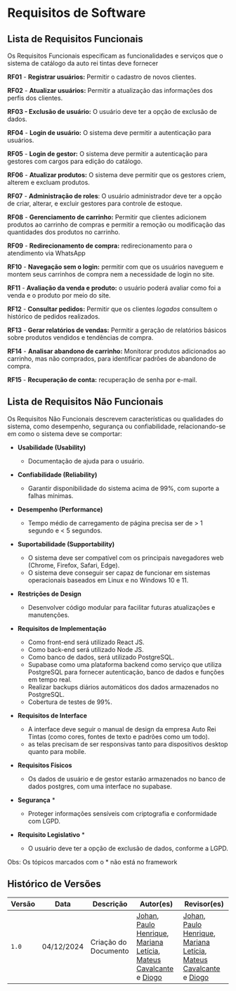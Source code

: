 # **Requisitos de Software**

## Lista de Requisitos Funcionais

Os Requisitos Funcionais especificam as funcionalidades e serviços que o sistema de catálogo da auto rei tintas deve fornecer

**RF01** - **Registrar usuários:** Permitir o cadastro de novos clientes.

**RF02** - **Atualizar usuários:** Permitir a atualização das informações dos perfis dos clientes.

**RF03 - Exclusão de usuário:** O usuário deve ter a opção de exclusão de dados.

**RF04** - **Login de usuário:** O sistema deve permitir a autenticação para usuários.

**RF05** - **Login de gestor:** O sistema deve permitir a autenticação para gestores com cargos para edição do catálogo.

**RF06** - **Atualizar produtos:** O sistema deve permitir que os gestores criem, alterem e excluam produtos.

**RF07** - **Administração de roles**: O usuário administrador deve ter a opção de criar, alterar, e excluir gestores para controle de estoque.

**RF08** - **Gerenciamento de carrinho:** Permitir que clientes adicionem produtos ao carrinho de compras e permitir a remoção ou modificação das 
quantidades dos produtos no carrinho.

**RF09** - **Redirecionamento de compra:** redirecionamento para o atendimento via WhatsApp

**RF10** - **Navegação sem o login:** permitir com que os usuários naveguem e montem seus carrinhos de compra nem a necessidade de login no site.

**RF11** - **Avaliação da venda e produto:** o usuário poderá avaliar como foi a venda e o produto por meio do site.

**RF12** - **Consultar pedidos:** Permitir que os clientes _logados_ consultem o histórico de pedidos realizados.

**RF13** - **Gerar relatórios de vendas:** Permitir a geração de relatórios básicos sobre produtos vendidos e tendências de compra.

**RF14** - **Analisar abandono de carrinho:** Monitorar produtos adicionados ao carrinho, mas não comprados, para identificar padrões de abandono de compra.

**RF15** - **Recuperação de conta:** recuperação de senha por e-mail.

## Lista de Requisitos Não Funcionais

Os Requisitos Não Funcionais descrevem características ou qualidades do sistema, como desempenho, segurança ou confiabilidade, relacionando-se em como o sistema deve se comportar:

- **Usabilidade (Usability)**
    - Documentação de ajuda para o usuário.

- **Confiabilidade (Reliability)**
    - Garantir disponibilidade do sistema acima de 99%, com suporte a falhas mínimas.

- **Desempenho (Performance)**
    - Tempo médio de carregamento de página precisa ser de > 1 segundo e < 5 segundos.

- **Suportabilidade (Supportability)**
    - O sistema deve ser compatível com os principais navegadores web (Chrome, Firefox, Safari, Edge).
    - O sistema deve conseguir ser capaz de funcionar em sistemas operacionais baseados em Linux e no Windows 10 e 11.

- **Restrições de Design**
    - Desenvolver código modular para facilitar futuras atualizações e manutenções.

- **Requisitos de Implementação**
    - Como front-end será utilizado React JS.
    - Como back-end será utilizado Node JS.
    - Como banco de dados, será utilizado PostgreSQL.
    - Supabase como uma plataforma backend como serviço que utiliza PostgreSQL para fornecer autenticação, banco de dados e funções em tempo real.
    - Realizar backups diários automáticos dos dados armazenados no PostgreSQL.
    - Cobertura de testes de 99%.

- **Requisitos de Interface**
    - A interface deve seguir o manual de design da empresa Auto Rei Tintas (como cores, fontes de texto e padrões como um todo).
    - as telas precisam de ser responsivas tanto para dispositivos desktop quanto para mobile.

- **Requisitos Físicos**
    - Os dados de usuário e de gestor estarão armazenados no banco de dados postgres, com uma interface no supabase.

- **Segurança** *
    - Proteger informações sensíveis com criptografia e conformidade com LGPD.

- **Requisito Legislativo** *
    - O usuário deve ter a opção de exclusão de dados, conforme a LGPD.

Obs: Os tópicos marcados com o * não está no framework

## Histórico de Versões

| Versão | Data       | Descrição                                   | Autor(es)                                                                                                                                                                                                                                    | Revisor(es)                                                                                                                                                                                                                                  |
| ------ | ---------- | ------------------------------------------- | -------------------------------------------------------------------------------------------------------------------------------------------------------------------------------------------------------------------------------------------- | -------------------------------------------------------------------------------------------------------------------------------------------------------------------------------------------------------------------------------------------- |
| `1.0`  | 04/12/2024 | Criação do Documento | [Johan](https://github.com/johan-rocha), [Paulo Henrique](https://github.com/Nanashii76), [Mariana Letícia](https://github.com/Marianannn), [Mateus Cavalcante](https://github.com/mateuscavati) e [Diogo](https://github.com/Diogo-Barboza) | [Johan](https://github.com/johan-rocha), [Paulo Henrique](https://github.com/Nanashii76), [Mariana Letícia](https://github.com/Marianannn), [Mateus Cavalcante](https://github.com/mateuscavati) e [Diogo](https://github.com/Diogo-Barboza) |
